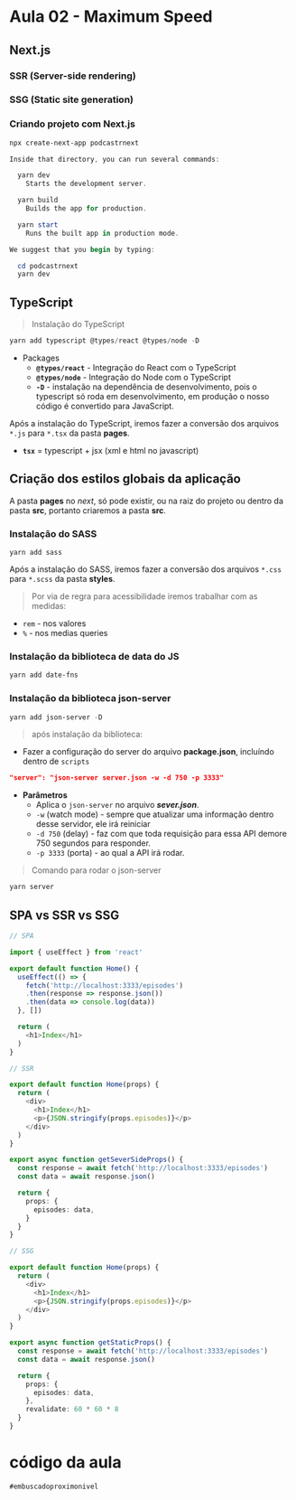 # Aula 02 - Maximum Speed

## Next.js

### SSR (Server-side rendering)

### SSG (Static site generation)

### Criando projeto com Next.js

```powershell
npx create-next-app podcastrnext
```

```powershell
Inside that directory, you can run several commands:

  yarn dev
    Starts the development server.

  yarn build
    Builds the app for production.

  yarn start
    Runs the built app in production mode.

We suggest that you begin by typing:

  cd podcastrnext
  yarn dev
```

## TypeScript

> Instalação do TypeScript

```powershell
yarn add typescript @types/react @types/node -D
```

* Packages
  * **`@types/react`** - Integração do React com o TypeScript
  * **`@types/node`**  - Integração do Node com o TypeScript
  * **`-D`** - instalação na dependência de desenvolvimento, pois o typescript só roda em desenvolvimento, em produção o nosso código é convertido para JavaScript.

Após a instalação do TypeScript, iremos fazer a conversão dos arquivos `*.js` para `*.tsx` da pasta **pages**.

* **`tsx`** = typescript + jsx (xml e html no javascript)

## Criação dos estilos globais da aplicação

A pasta **pages** no *next*, só pode existir, ou na raiz do projeto ou dentro da pasta **src**, portanto criaremos a pasta **src**.

### Instalação do SASS

```
yarn add sass
```

Após a instalação do SASS, iremos fazer a conversão dos arquivos `*.css` para `*.scss` da pasta **styles**.

> Por via de regra para acessibilidade iremos trabalhar com as medidas:

* `rem` - nos valores
* `%` - nos medias queries

### Instalação da biblioteca de data do JS

```powershell
yarn add date-fns
```

### Instalação da biblioteca json-server

```powershell
yarn add json-server -D
```

> após instalação da biblioteca:

* Fazer a configuração do server do arquivo **package.json**, incluíndo dentro de `scripts`

```json
"server": "json-server server.json -w -d 750 -p 3333"
```

* **Parâmetros**
  * Aplica o `json-server`  no arquivo ***sever.json***.
  * `-w` (watch mode) - sempre que atualizar uma informação dentro desse servidor, ele irá reiniciar
  * `-d 750` (delay) - faz com que toda requisição para essa API demore 750 segundos para responder.
  * `-p 3333` (porta) - ao qual a API irá rodar.

> Comando para rodar o json-server

```powershell
yarn server
```

## SPA vs SSR vs SSG

```ts
// SPA

import { useEffect } from 'react'

export default function Home() {
  useEffect(() => {
    fetch('http://localhost:3333/episodes')
    .then(response => response.json())
    .then(data => console.log(data))
  }, [])

  return (
    <h1>Index</h1>
  )
}
```

```ts
// SSR

export default function Home(props) {
  return (
    <div>
      <h1>Index</h1>
      <p>{JSON.stringify(props.episodes)}</p>
    </div>
  )
}

export async function getSeverSideProps() {
  const response = await fetch('http://localhost:3333/episodes')
  const data = await response.json()

  return {
    props: {
      episodes: data,
    }
  }
}
```

```ts
// SSG

export default function Home(props) {
  return (
    <div>
      <h1>Index</h1>
      <p>{JSON.stringify(props.episodes)}</p>
    </div>
  )
}

export async function getStaticProps() {
  const response = await fetch('http://localhost:3333/episodes')
  const data = await response.json()

  return {
    props: {
      episodes: data,
    },
    revalidate: 60 * 60 * 8
  }
}
```
# código da aula
`#embuscadoproximonivel`